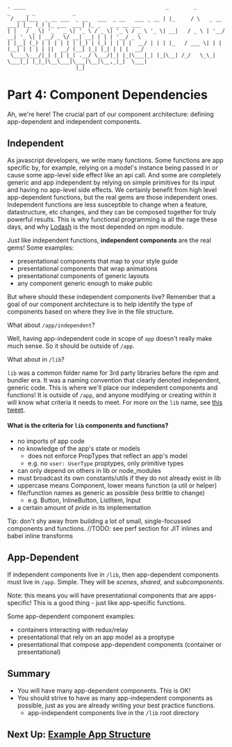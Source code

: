 ```
. ____                                             _        _             _     _ _            _                  
 / ___|___  _ __ ___  _ __   ___  _ __   ___ _ __ | |_     / \   _ __ ___| |__ (_) |_ ___  ___| |_ _   _ _ __ ___
| |   / _ \| '_ ` _ \| '_ \ / _ \| '_ \ / _ \ '_ \| __|   / _ \ | '__/ __| '_ \| | __/ _ \/ __| __| | | | '__/ _ \
| |__| (_) | | | | | | |_) | (_) | | | |  __/ | | | |_   / ___ \| | | (__| | | | | ||  __/ (__| |_| |_| | | |  __/
 \____\___/|_| |_| |_| .__/ \___/|_| |_|\___|_| |_|\__| /_/   \_\_|  \___|_| |_|_|\__\___|\___|\__|\__,_|_|  \___|
                      |_|                                                                                          
```
# Part 4: Component Dependencies
Ah, we're here! The crucial part of our component architecture: defining app-dependent and independent components.

## Independent
As javascript developers, we write many functions. Some functions are app specific by, for example, relying on a model's instance being passed in or cause some app-level side effect like an api call. And some are completely generic and app independent by relying on simple primitives for its input and having no app-level side effects. We certainly benefit from high level app-dependent functions, but the real gems are those independent ones. Independent functions are less susceptible to change when a feature, datastructure, etc changes, and they can be composed together for truly powerful results. This is why functional programming is all the rage these days, and why [Lodash](https://lodash.com/) is the most depended on npm module.

Just like independent functions, __independent components__ are the real gems! Some examples:
- presentational components that map to your style guide
- presentational components that wrap animations
- presentational components of generic layouts
- any component generic enough to make public

But where should these independent components live? Remember that a goal of our component architecture is to help identify the type of components based on where they live in the file structure.

What about `/app/independent`?

Well, having app-independent code in scope of `app` doesn't really make much sense. So it should be outside of `/app`.

What about in `/lib`?

`lib` was a common folder name for 3rd party libraries before the npm and bundler era. It was a naming convention that clearly denoted independent, generic code. This is where we'll place our independent components and functions! It is outside of `/app`, and anyone modifying or creating within it will know what criteria it needs to meet. For more on the `lib` name, see [this tweet](https://twitter.com/housecor/status/745962536751632385).

#### What is the criteria for `lib` components and functions?
- no imports of app code
- no knowledge of the app's state or models
  - does not enforce PropTypes that reflect an app's model
  - e.g. no `user: UserType` proptypes, only primitive types
- can only depend on others in lib or node_modules
- must broadcast its own constants/utils if they do not already exist in lib
- uppercase means Component, lower means function (a util or helper)
- file/function names as generic as possible (less brittle to change)
  - e.g. Button, InlineButton, ListItem, Input
- a certain amount of *pride* in its implementation

Tip: don't shy away from building a lot of small, single-focussed components and functions. //TODO: see perf section for JIT inlines and babel inline transforms

## App-Dependent
If independent components live in `/lib`, then app-dependent components must live in `/app`. Simple. They will be *scenes*, *shared*, and *subcomponents*.

Note: this means you will have presentational components that are apps-specific! This is a good thing - just like app-specific functions.

Some app-dependent component examples:
- containers interacting with redux/relay
- presentational that rely on an app model as a proptype
- presentational that compose app-dependent components (container or presentational)

## Summary
- You will have many app-dependent components. This is OK!
- You should strive to have as many app-independent components as possible, just as you are already writing your best practice functions.
  - app-independent components live in the `/lib` root directory

## Next Up: [Example App Structure](https://github.com/kylpo/react-playbook/blob/master/component-architecture/5_Example-App-Structure.md)
